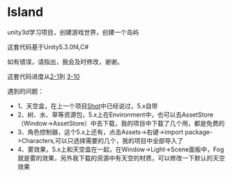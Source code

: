 # Island
unity3d学习项目，创建游戏世界，创建一个岛屿

这套代码基于Unity5.3.0f4,C#

如有错误，请指出，我会及时修改，谢谢。

这套代码进度从[2-1](http://www.51zxw.net/show.aspx?id=33319&cid=454)到 [3-10](http://www.51zxw.net/show.aspx?id=33490&cid=454)


遇到的问题：
* 1、天空盒，在上一个项目[Shot](https://github.com/teffy/Shot)中已经说过，5.x自带
* 2、树、水、草等资源包，5.x上在Environment中，也可以去AssetStore（Window->AssetStore）中去下载，我的项目中下载了几个用，都是免费的
* 3、角色控制器，这个5.x上还有，点击Assets->右键->import package->Characters,可以只选择需要的几个，我的项目中全部导入了
* 4、雾效果，5.x上和天空盒在一起，在Window->Light->Scene面板中，Fog就是雾的效果，另外我下载的资源中有天空的材质，可以修改一下默认的天空效果
